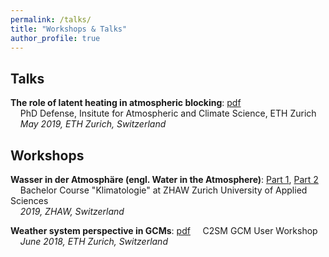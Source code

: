 ```yaml
---
permalink: /talks/
title: "Workshops & Talks"
author_profile: true
---
```


Talks
------
**The role of latent heating in atmospheric blocking**: [pdf](http://steidani.github.io/files/defense_daniel_steinfeld_2019.pdf)  
&nbsp;&nbsp;&nbsp;&nbsp;PhD Defense, Insitute for Atmospheric and Climate Science, ETH Zurich  
&nbsp;&nbsp;&nbsp;&nbsp;_May 2019, ETH Zurich, Switzerland_

Workshops 
-------
**Wasser in der Atmosphäre (engl. Water in the Atmosphere)**: [Part 1](http://steidani.github.io/files/Wasser_in_der_Atmosphaere_Teil1.pdf), [Part 2](http://steidani.github.io/files/Wasser_in_der_Atmosphaere_Teil2.pdf)  
&nbsp;&nbsp;&nbsp;&nbsp;Bachelor Course "Klimatologie" at ZHAW Zurich University of Applied Sciences  
&nbsp;&nbsp;&nbsp;&nbsp;_2019, ZHAW, Switzerland_

**Weather system perspective in GCMs**: [pdf](http://steidani.github.io/files/cesm_meeting_dec_2018.pdf)
&nbsp;&nbsp;&nbsp;&nbsp;C2SM GCM User Workshop
&nbsp;&nbsp;&nbsp;&nbsp;_June 2018, ETH Zurich, Switzerland_






